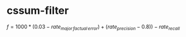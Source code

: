 # cssum-filter

$f = 1000 * (0.03 - rate_{major\,factual\,error}) + (rate_{precision} - 0.8)) - rate_{recall}$
